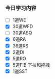### 今日学习内容


- [ ] 1道WE
- [x] 30道WFD
- [ ] 30道ASQ
- [x] 6道RA
- [x] 36道RS
- [x] 2道DI
- [x] 5道RO
- [x] 5道FIB 下拉和拖拽 
- [x] 1道SST